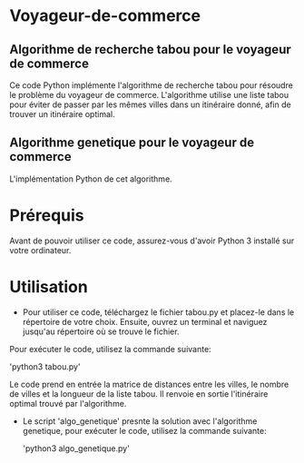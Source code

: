 # Voyageur-de-commerce

## Algorithme de recherche tabou pour le voyageur de commerce

Ce code Python implémente l'algorithme de recherche tabou pour résoudre le problème du voyageur de commerce. L'algorithme utilise une liste tabou pour éviter de passer par les mêmes villes dans un itinéraire donné, afin de trouver un itinéraire optimal.

## Algorithme genetique pour le voyageur de commerce 

L'implémentation Python de cet algorithme.

# Prérequis

Avant de pouvoir utiliser ce code, assurez-vous d'avoir Python 3 installé sur votre ordinateur.

# Utilisation

- Pour utiliser ce code, téléchargez le fichier tabou.py et placez-le dans le répertoire de votre choix. Ensuite, ouvrez un terminal et naviguez jusqu'au répertoire où se trouve le fichier.

Pour exécuter le code, utilisez la commande suivante: 

  'python3 tabou.py'

Le code prend en entrée la matrice de distances entre les villes, le nombre de villes et la longueur de la liste tabou. Il renvoie en sortie l'itinéraire optimal trouvé par l'algorithme.

- Le script 'algo_genetique' presnte la solution avec l'algorithme genetique, pour exécuter le code, utilisez la commande suivante: 

  'python3 algo_genetique.py'

